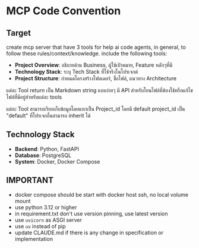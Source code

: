 # MCP Code Convention

## Target

create mcp server that have 3 tools for help ai code agents, in general, to follow these rules/context/knowledge. include the following tools:

- **Project Overview**: อธิบายด้าน Business, ผู้ใช้เป้าหมาย, Feature หลักๆที่มี
- **Technology Stack**: ระบุ Tech Stack ที่ใช้จริงในโปรเจกต์
- **Project Structure**: กำหนดโครงสร้างโฟลเดอร์, ชื่อไฟล์, แนวทาง Architecture

แต่ละ Tool return เป็น Markdown string แบบง่ายๆ มี API สำหรับโยนไฟล์ที่ต้องใช้หรือแก้ไขไฟล์ที่มีอยู่สำหรับแต่ละ tools

แต่ละ Tool สามารถเรียกเก็บข้อมูลโดยแยกเป็น Project_id โดยมี default project_id เป็น "default" ที่โปรเจกอื่นสามารถ inherit ได้

## Technology Stack
- **Backend**: Python, FastAPI
- **Database**: PostgreSQL
- **System**: Docker, Docker Compose

## IMPORTANT
- docker compose should be start with docker host ssh, no local volume mount
- use python 3.12 or higher
- in requirement.txt don't use version pinning, use latest version
- use `uvicorn` as ASGI server
- use `uv` instead of pip
- update CLAUDE.md if there is any change in specification or implementation

